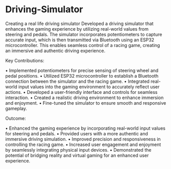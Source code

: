 # Driving-Simulator
Creating a real life driving simulator 
Developed a driving simulator that enhances the gaming experience by utilizing real-world values from steering and pedals. The simulator incorporates potentiometers to capture accurate input, which is then transmitted via Bluetooth using an ESP32 microcontroller. This enables seamless control of a racing game, creating an immersive and authentic driving experience.

Key Contributions:

•	Implemented potentiometers for precise sensing of steering wheel and pedal positions.
•	Utilized ESP32 microcontroller to establish a Bluetooth connection between the simulator and the racing game.
•	Integrated real-world input values into the gaming environment to accurately reflect user actions.
•	Developed a user-friendly interface and controls for seamless interaction.
•	Created a realistic driving environment to enhance immersion and enjoyment.
•	Fine-tuned the simulator to ensure smooth and responsive gameplay.


Outcome:

•	Enhanced the gaming experience by incorporating real-world input values for steering and pedals.
•	Provided users with a more authentic and immersive driving simulation.
•	Improved precision and responsiveness in controlling the racing game.
•	Increased user engagement and enjoyment by seamlessly integrating physical input devices.
•	Demonstrated the potential of bridging reality and virtual gaming for an enhanced user experience.



